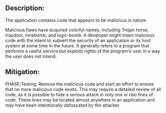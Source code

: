 ## Description:

The application contains code that appears to be malicious in nature.

Malicious flaws have acquired colorful names, including Trojan horse, trapdoor, timebomb, and logic-bomb. A developer might insert malicious code with the intent to subvert the security of an application or its host system at some time in the future. It generally refers to a program that performs a useful service but exploits rights of the program's user in a way the user does not intend.

## Mitigation:


PHASE:Testing:
Remove the malicious code and start an effort to ensure that no more malicious code exists. This may require a detailed review of all code, as it is possible to hide a serious attack in only one or two lines of code. These lines may be located almost anywhere in an application and may have been intentionally obfuscated by the attacker.


